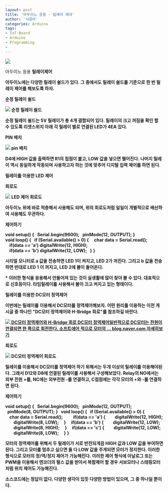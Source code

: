 ```yaml
---
layout: post
title: '아두이노 응용 - 릴레이 제어'
author: '시류아'
categories: Arduino
tags:
- IoT-Board
- Arduino
- Programming
-
---
```



<script> location.href='https://cafe.naver.com/develoid/776076' ; </script>

<p>
 <p>
  <img src="https://dthumb-phinf.pstatic.net/?src=%22http%3A%2F%2Fblogfiles.naver.net%2FMjAxNzAxMTlfMjg3%2FMDAxNDg0ODMwMjU0ODIz.N39JJngmYAdobFMDJpbMhYAiivbHGCPPPsK4ckjp6_sg.epHPb2F8f9SyAzwrneWG4jvXFEXTRmDCP3HWq46yd_sg.JPEG.searphiel9%2Farduino_logo.jpg%22&amp;type=cafe_wa740">
 </p>
</p>
<p>
 <p>
  <p>
   아두이노 응용
   <b>릴레이제어
  </p>
 </p>
</p>
<p>
 <p>아두이노에는 다양한 릴레이 쉴드가 있다. 그 중에서도 릴레이 쉴드를 기준으로 한 번 릴레이 제어를 해보도록 하자.</p>
</p>
<p>
 <p>
  <p></p>
 </p>
</p>
<p>
 <p>
  <p>
   순정 릴레이 쉴드
  </p>
 </p>
</p>
<p>
 <p>
  <img src="https://dthumb-phinf.pstatic.net/?src=%22http%3A%2F%2Fblogfiles.naver.net%2FMjAxNzAxMTlfMTg2%2FMDAxNDg0ODMwNTcxODI3.fYHFoX3EWGc3QgOvbfXF6nfliKXWXx7AWvc8QxWRVT8g.JwpV36rNwB2mtM4NWzbLPn1qbDkbK2xUcb2scBTwKe8g.PNG.searphiel9%2F1.png%22&amp;type=cafe_wa740">
  순정 릴레이 쉴드
 </p>
</p>
<p>
 <p>순정 릴레이 쉴드는 5V 릴레이가 총 4개 결합되어 있다. 릴레이의 크고 꺼짐을 확인 할 수 있도록 리셋스위치 아래 각 릴레이 별로 연결된 LED가 4EA 있다.</p>
</p>
<p>
 <p>
  <p>
   PIN 배치
  </p>
 </p>
</p>
<p>
 <p>
  <img src="https://dthumb-phinf.pstatic.net/?src=%22http%3A%2F%2Fblogfiles.naver.net%2FMjAxNzAxMTlfMzQg%2FMDAxNDg0ODMwNzkwOTM2.9Sh5iNknq04zvlvXcRjLf4dEgIdq1-CKL6fbYPTjBAkg.sC1urw89T9uc2yKs4dH3pV7X00iuqQDvCnjEuhOnog8g.PNG.searphiel9%2F4.PNG%22&amp;type=cafe_wa740">
  pin 배치
 </p>
</p>
<p>
 <p>D4에 HIGH 값을 출력하면 R1의 접점이 붙고, LOW 값을 넣으면 떨어진다. 나머지 릴레이 역시 동일하게 작동되며 사용하고자 하는 것에 맞추어 디지털 입력 제어를 하면 된다.</p>
</p>
<p>
 <p>
  <p></p>
 </p>
</p>
<p>
 <p>
  <p>
   릴레이를 이용한 LED 제어
  </p>
 </p>
</p>
<p>
 <p>
  <p>
   회로도
  </p>
 </p>
</p>
<p>
 <p>
  <img src="https://dthumb-phinf.pstatic.net/?src=%22http%3A%2F%2Fblogfiles.naver.net%2FMjAxNzAxMTlfMjEx%2FMDAxNDg0ODMwOTkzMTYy.YI9Y7II4iUOGNfvx3MfnjznjKC-eRV2TVRI4Pm33TL0g.-dldip4ANWvJMe9SkVWbWFhtZOiQNE26Nh31ZcCyXWkg.PNG.searphiel9%2F2.png%22&amp;type=cafe_wa740">
  LED 제어 회로도
 </p>
</p>
<p>
 <p>아두이노 위에 바로 적층해서 사용해도 되며, 위의 회로도처럼 일일이 개별적으로 배선하여 사용해도 무관하다.</p>
</p>
<p>
 <p>
  <p>
   제어하기
  </p>
 </p>
</p>
<p>
 <p>
  <p>
   void&nbsp;setup()&nbsp;{
   <b>&nbsp;&nbsp;Serial.begin(9600);
   <b>&nbsp;&nbsp;pinMode(12,&nbsp;OUTPUT);
   <b>}
   <b>&nbsp;
   <b>void&nbsp;loop()&nbsp;{
   <b>&nbsp;&nbsp;if&nbsp;(Serial.available()&nbsp;&gt;&nbsp;0)&nbsp;{
   <b>&nbsp;&nbsp;&nbsp;&nbsp;char&nbsp;data&nbsp;=&nbsp;Serial.read();
   <b>&nbsp;&nbsp;&nbsp;&nbsp;
   <b>&nbsp;&nbsp;&nbsp;&nbsp;if(data&nbsp;==&nbsp;'a')&nbsp;digitalWrite(12,&nbsp;HIGH);
   <b>&nbsp;&nbsp;&nbsp;&nbsp;if(data&nbsp;==&nbsp;'b')&nbsp;digitalWrite(12,&nbsp;LOW);
   <b>&nbsp;&nbsp;}
   <b>}
  </p>
 </p>
</p>
<p>
 <p>시리얼 모니터로 a 값을 전송하면 LED 1이 켜지고, LED 2가 꺼진다. 그리고 b 값을 전송하면 반대로 LED 1 이 꺼지고, LED 2에 불이 들어온다.</p>
</p>
<p>
 <p>* 이러한 형식을 응용해서 만들어져 있는 것이 실생활에 많이 찾아 볼 수 있다. 대표적으로 신호등이다. 타임릴레이를 사용해서 불이 끄고 켜지고 있는 형태이다.</p>
</p>
<p>
 <p>
  <p></p>
 </p>
</p>
<p>
 <p>
  <p>
   릴레이를 이용한 DC모터 정역제어
  </p>
 </p>
</p>
<p>
 <p>이번에는 릴레이를 이용해서 DC모터를 정역제어해보자. 어떤 원리를 이용하는 이전 게시글 중 하나인 "DC모터 정역제어와 H-Bridge 회로"를 참조하길 바란다.</p>
</p>
<p>
 <a href="http://blog.naver.com/searphiel9/220915484692">   <img src="https://dthumb-phinf.pstatic.net/?src=%22http%3A%2F%2Fdthumb.phinf.naver.net%2F%3Fsrc%3D%2522http%253A%252F%252Fblogthumb2.naver.net%252FMjAxNzAxMTlfMjQ4%252FMDAxNDg0ODMwMDM3ODAz.Ogd8p58ni1rkeldo_DSmEZciYxJp_d7GL0PBPMmMkwog.jNqTV6cMOZ8Rr-3eo6NUrmeosZr7FlGrWesufjau0RAg.PNG.searphiel9%252F3.png%253Ftype%253Dw2%2522%26amp%3Btype%3Dff500_300%22&amp;type=cafe_wa740">   DC모터 정역제어와 H-Bridge 회로 DC모터 정역제어일반적으로 DC모터는 전원이 연결되면 한 쪽으로 회전한다. 소프트에어 적으로 모터의 ... blog.naver.com    자세히보기 </a>
</p>
<p>
 <p>
  <p>
   회로도
  </p>
 </p>
</p>
<p>
 <p>
  <img src="https://dthumb-phinf.pstatic.net/?src=%22http%3A%2F%2Fblogfiles.naver.net%2FMjAxNzAxMTlfMTcz%2FMDAxNDg0ODMxMzA4MTYw.b_zJIilChw6KxSd7CVtmbRAUqtTc0eklgvOSDV-Mln0g.u8uUbc4xBsKJLHsq7TT8bxbcy7Prq0tKu2c_GLcUoDkg.PNG.searphiel9%2F3.png%22&amp;type=cafe_wa740">
  DC모터 정역제어 회로도
 </p>
</p>
<p>
 <p>릴레이를 이용해서 DC모터를 정역제어 하기 위해서는 두개 이상의 릴레이를 이용해야된다. 그래서 D12와 D8에 연결된 릴레이를 사용해서 구성해보았다. Relay의 NO에서는 외부 전원 +를, NC에는 외부전원 -를 연결하고, C접점에는 각각 모터의 +와 -를 연결하면 된다.</p>
</p>
<p>
 <p>
  <p>
   제어하기
  </p>
 </p>
</p>
<p>
 <p>
  <p>
   void&nbsp;setup()&nbsp;{
   <b>&nbsp;&nbsp;Serial.begin(9600);
   <b>&nbsp;&nbsp;pinMode(12,&nbsp;OUTPUT);
   <b>&nbsp;&nbsp;pinMode(8,&nbsp;OUTPUT);
   <b>}
   <b>&nbsp;
   <b>void&nbsp;loop()&nbsp;{
   <b>&nbsp;&nbsp;if&nbsp;(Serial.available()&nbsp;&gt;&nbsp;0)&nbsp;{
   <b>&nbsp;&nbsp;&nbsp;&nbsp;char&nbsp;data&nbsp;=&nbsp;Serial.read();
   <b>&nbsp;&nbsp;&nbsp;&nbsp;
   <b>&nbsp;&nbsp;&nbsp;&nbsp;if(data&nbsp;==&nbsp;'a')&nbsp;{
   <b>&nbsp;&nbsp;&nbsp;&nbsp;&nbsp;&nbsp;&nbsp;&nbsp;digitalWrite(12,&nbsp;HIGH);
   <b>&nbsp;&nbsp;&nbsp;&nbsp;&nbsp;&nbsp;&nbsp;&nbsp;digitalWrite(8,&nbsp;LOW);
   <b>&nbsp;&nbsp;&nbsp;&nbsp;}
   <b>&nbsp;&nbsp;&nbsp;&nbsp;if(data&nbsp;==&nbsp;'b')&nbsp;{
   <b>&nbsp;&nbsp;&nbsp;&nbsp;&nbsp;&nbsp;&nbsp;&nbsp;digitalWrite(12,&nbsp;LOW);
   <b>&nbsp;&nbsp;&nbsp;&nbsp;&nbsp;&nbsp;&nbsp;&nbsp;digitalWrite(8,&nbsp;HIGH);
   <b>&nbsp;&nbsp;&nbsp;&nbsp;}
   <b>&nbsp;&nbsp;&nbsp;&nbsp;if(data&nbsp;==&nbsp;'c')&nbsp;{
   <b>&nbsp;&nbsp;&nbsp;&nbsp;&nbsp;&nbsp;&nbsp;&nbsp;digitalWrite(12,&nbsp;LOW);
   <b>&nbsp;&nbsp;&nbsp;&nbsp;&nbsp;&nbsp;&nbsp;&nbsp;digitalWrite(8,&nbsp;LOW);
   <b>&nbsp;&nbsp;&nbsp;&nbsp;}
   <b>}
  </p>
 </p>
</p>
<p>
 <p>모터의 정역제어를 위해서 두 릴레이가 서로 반전되게끔 HIGH 값과 LOW 값을 부여하면 된다. 그리고 모터를 멈추고 싶으면 둘 다 LOW 값을 주게되면 모터가 정지한다. 이러한 형식으로 모터의 정/역/정지 제어가 가능해진다. 이러한 제어 형식에 아날로그 또는 PWM을 이용해서 엔코더의 펄스 값을 받아서 복합제어 할 경우 서보모터나 스태핑모터처럼 위치 제어도 가능해진다.</p>
</p>
<p>
 <p>
  <p></p>
 </p>
</p>
<p>
 <p>소스코드에는 정답이 없다. 다양한 생각이 있듯 다양한 방법이 있으며, 그 중 하나일 뿐이다.</p>
</p>
